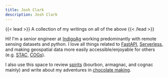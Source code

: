 ```yaml
---
title: Josh Clark
description: Josh Clark
---
```


{{< lead >}}
A collection of my writings on all of the above
{{< /lead >}}

Hi! I'm a senior engineer at [IndigoAg](https://www.indigoag.com/) working predominantly with remote sensing datasets and python. I love all things related to [FastAPI](https://fastapi.tiangolo.com/), [Serverless](https://www.serverless.com/), and making geospatial data more easily accessible/enjoyable for others (e.g. [STAC](https://stacspec.org/), [COGs](https://www.cogeo.org/)).

I also use this space to review [spirits](/spirits) (bourbon, armagnac, and cognac mainly) and write about my adventures in [chocolate making](/chocolate).
